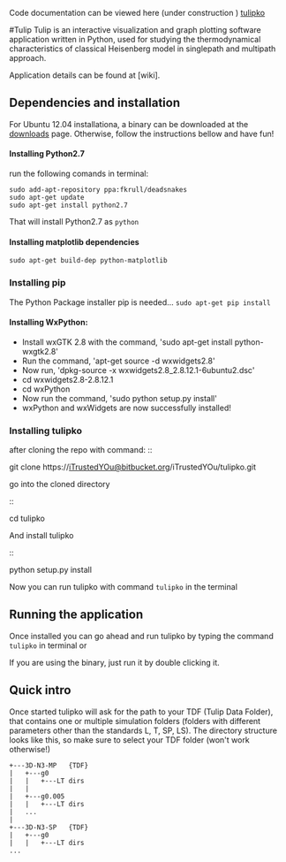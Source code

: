 Code documentation can be viewed here (under construction ) [tulipko](http://itrustedyou.bitbucket.org/tulipko)

#Tulip
Tulip is an interactive visualization and graph plotting software application written in Python, used for studying the thermodynamical characteristics of classical Heisenberg model in singlepath and multipath approach.

Application details can be found at [wiki].

## Dependencies and installation

For Ubuntu 12.04 installationa, a binary
can be downloaded at the [downloads](https://bitbucket.org/iTrustedYOu/tulipko/downloads) page. Otherwise, follow the instructions bellow and have fun!

#### Installing Python2.7
run the following comands in terminal:
```
sudo add-apt-repository ppa:fkrull/deadsnakes
sudo apt-get update
sudo apt-get install python2.7 
```
That will install Python2.7 as ``python``

#### Installing matplotlib dependencies
`` sudo apt-get build-dep python-matplotlib ``

### Installing pip
The Python Package installer pip is needed...
``sudo apt-get pip install``

#### Installing WxPython:

  -   Install wxGTK 2.8 with the command, 'sudo apt-get install python-wxgtk2.8'
  -   Run the command, 'apt-get source -d wxwidgets2.8'
  -   Now run, 'dpkg-source -x wxwidgets2.8_2.8.12.1-6ubuntu2.dsc'
  -   cd wxwidgets2.8-2.8.12.1
  -   cd wxPython
  -   Now run the command, 'sudo python setup.py install'
  -   wxPython and wxWidgets are now successfully installed!

### Installing tulipko
after cloning the repo with command:
::
  
   git clone https://iTrustedYOu@bitbucket.org/iTrustedYOu/tulipko.git

go into the cloned directory

::

   cd tulipko

And install tulipko

::

  python setup.py install

Now you can run tulipko with command ``tulipko`` in the terminal


## Running the application

Once installed you can go ahead and run tulipko by typing
the command ``tulipko`` in terminal or

If you are using the binary, just run it by double clicking it.


## Quick intro

Once started tulipko will ask for the path to your TDF (Tulip Data Folder),
that contains one or multiple 
simulation folders (folders with different parameters other than the standards
L, T, SP, LS). The directory structure looks like this, so make sure to select
your TDF folder (won't work otherwise!)
```
+---3D-N3-MP   {TDF}
|   +---g0
|   |   +---LT dirs
|   |
|   +---g0.005
|   |   +---LT dirs
|   ...
|
+---3D-N3-SP   {TDF}
|   +---g0
|   |   +---LT dirs
...

```